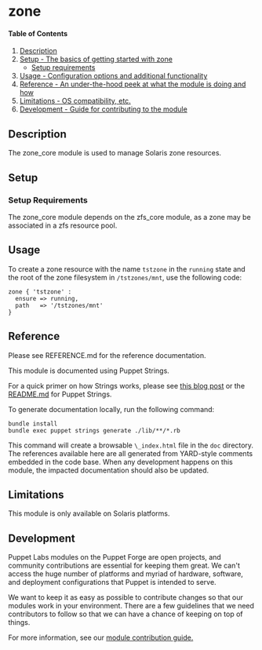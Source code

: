 # zone

#### Table of Contents

1. [Description](#description)
2. [Setup - The basics of getting started with zone](#setup)
    * [Setup requirements](#setup-requirements)
3. [Usage - Configuration options and additional functionality](#usage)
4. [Reference - An under-the-hood peek at what the module is doing and how](#reference)
5. [Limitations - OS compatibility, etc.](#limitations)
6. [Development - Guide for contributing to the module](#development)

<a id="description"></a>
## Description

The zone_core module is used to manage Solaris zone resources.

<a id="setup"></a>
## Setup

<a id="setup-requirements"></a>
### Setup Requirements

The zone_core module depends on the zfs_core module, as a zone may be associated in a zfs resource pool.

<a id="usage"></a>
## Usage

To create a zone resource with the name `tstzone` in the `running` state and the root of the zone filesystem in `/tstzones/mnt`, use the following code:

```
zone { 'tstzone' :
  ensure => running,
  path   => '/tstzones/mnt'
}
```

<a id="reference"></a>
## Reference

Please see REFERENCE.md for the reference documentation.

This module is documented using Puppet Strings.

For a quick primer on how Strings works, please see [this blog post](https://puppet.com/blog/using-puppet-strings-generate-great-documentation-puppet-modules) or the [README.md](https://github.com/puppetlabs/puppet-strings/blob/master/README.md) for Puppet Strings.

To generate documentation locally, run the following command:

```
bundle install
bundle exec puppet strings generate ./lib/**/*.rb
```

This command will create a browsable `\_index.html` file in the `doc` directory. The references available here are all generated from YARD-style comments embedded in the code base. When any development happens on this module, the impacted documentation should also be updated.

<a id="limitations"></a>
## Limitations

This module is only available on Solaris platforms.

<a id="development"></a>
## Development

Puppet Labs modules on the Puppet Forge are open projects, and community contributions are essential for keeping them great. We can't access the huge number of platforms and myriad of hardware, software, and deployment configurations that Puppet is intended to serve.

We want to keep it as easy as possible to contribute changes so that our modules work in your environment. There are a few guidelines that we need contributors to follow so that we can have a chance of keeping on top of things.

For more information, see our [module contribution guide.](https://docs.puppetlabs.com/forge/contributing.html)
